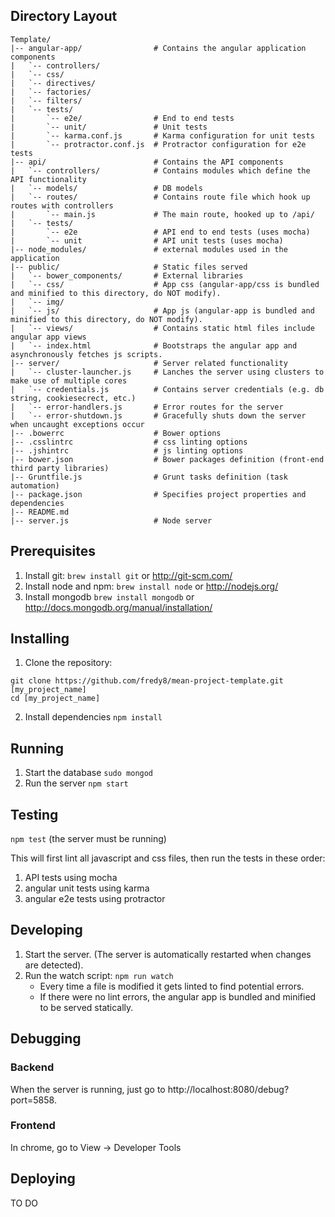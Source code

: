 Directory Layout
----------------
```
Template/                       
|-- angular-app/                # Contains the angular application components
|   `-- controllers/
|   `-- css/
|   `-- directives/
|   `-- factories/
|   `-- filters/
|   `-- tests/
|       `-- e2e/                # End to end tests
|       `-- unit/               # Unit tests
|       `-- karma.conf.js       # Karma configuration for unit tests
|       `-- protractor.conf.js  # Protractor configuration for e2e tests
|-- api/                        # Contains the API components
|   `-- controllers/            # Contains modules which define the API functionality
|   `-- models/                 # DB models
|   `-- routes/                 # Contains route file which hook up routes with controllers
|       `-- main.js             # The main route, hooked up to /api/
|   `-- tests/
|       `-- e2e                 # API end to end tests (uses mocha)
|       `-- unit                # API unit tests (uses mocha)
|-- node_modules/               # external modules used in the application
|-- public/                     # Static files served
|   `-- bower_components/       # External libraries
|   `-- css/                    # App css (angular-app/css is bundled and minified to this directory, do NOT modify).
|   `-- img/
|   `-- js/                     # App js (angular-app is bundled and minified to this directory, do NOT modify).
|   `-- views/                  # Contains static html files include angular app views
|   `-- index.html              # Bootstraps the angular app and asynchronously fetches js scripts.
|-- server/                     # Server related functionality
|   `-- cluster-launcher.js     # Lanches the server using clusters to make use of multiple cores
|   `-- credentials.js          # Contains server credentials (e.g. db string, cookiesecrect, etc.)
|   `-- error-handlers.js       # Error routes for the server
|   `-- error-shutdown.js       # Gracefully shuts down the server when uncaught exceptions occur
|-- .bowerrc                    # Bower options
|-- .csslintrc                  # css linting options
|-- .jshintrc                   # js linting options
|-- bower.json                  # Bower packages definition (front-end third party libraries)
|-- Gruntfile.js                # Grunt tasks definition (task automation)
|-- package.json                # Specifies project properties and dependencies
|-- README.md
|-- server.js                   # Node server
```

Prerequisites
-------------

1. Install git:
  `brew install git` or http://git-scm.com/
2. Install node and npm:
  `brew install node` or http://nodejs.org/
3. Install mongodb
  `brew install mongodb` or http://docs.mongodb.org/manual/installation/

Installing
----------

1. Clone the repository:

  ```
  git clone https://github.com/fredy8/mean-project-template.git [my_project_name]
  cd [my_project_name]
  ```
2. Install dependencies
  `npm install`

Running
-------

1. Start the database
  `sudo mongod`
2. Run the server
  `npm start`

Testing
-------
  `npm test` (the server must be running)

This will first lint all javascript and css files, then run the tests in these order:

1. API tests using mocha
2. angular unit tests using karma
3. angular e2e tests using protractor

Developing
----------

1. Start the server. (The server is automatically restarted when changes are detected).
2. Run the watch script:
  ```npm run watch```
   * Every time a file is modified it gets linted to find potential errors.
   * If there were no lint errors, the angular app is bundled and minified to be served statically.

Debugging
---------
### Backend
When the server is running, just go to http://localhost:8080/debug?port=5858.

### Frontend
In chrome, go to View -> Developer Tools

Deploying
---------
TO DO
